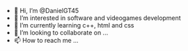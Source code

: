 - 👋 Hi, I’m @DanielGT45
- 👀 I’m interested in software and videogames development
- 🌱 I’m currently learning c++, html and css
- 💞️ I’m looking to collaborate on ...
- 📫 How to reach me ...

<!---
DanielGT45/DanielGT45 is a ✨ special ✨ repository because its `README.md` (this file) appears on your GitHub profile.
You can click the Preview link to take a look at your changes.
--->
